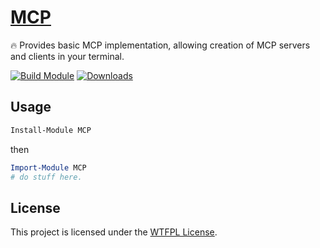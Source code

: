 ﻿
# [MCP](https://www.powershellgallery.com/packages/MCP)

🔥 Provides basic MCP implementation, allowing creation of MCP servers and clients in your terminal.

[![Build Module](https://github.com/chadnpc/MCP/actions/workflows/build_module.yaml/badge.svg)](https://github.com/chadnpc/MCP/actions/workflows/build_module.yaml)
[![Downloads](https://img.shields.io/powershellgallery/dt/MCP.svg?style=flat&logo=powershell&color=blue)](https://www.powershellgallery.com/packages/MCP)

## Usage

```PowerShell
Install-Module MCP
```

then

```PowerShell
Import-Module MCP
# do stuff here.
```

## License

This project is licensed under the [WTFPL License](LICENSE).
